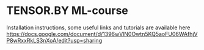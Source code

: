 # TENSOR.BY ML-course
Installation instructions, some useful links and tutorials are available here https://docs.google.com/document/d/1396wVlN0Owtn5KQ5aoFU06WAfhjVP8wRxxRkLS3nXoA/edit?usp=sharing